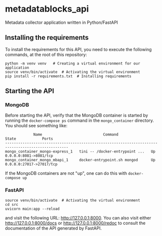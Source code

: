 # metadatablocks_api

Metadata collector application written in Python/FastAPI

## Installing the requirements

To install the requirements for this API, you need to execute the following 
commands, at the root of this repository: 

```shell
python -m venv venv   # Creating a virtual environment for our application
source venv/bin/activate  # Activating the virtual environment
pip install -r requirements.txt  # Installing requirements
```

## Starting the API

### MongoDB

Before starting the API, verify that the MongoDB container is started by running the `docker-compose ps` command in the `mongo_container` 
directory. You should see something like:

```text
             Name                            Command               State            Ports          
---------------------------------------------------------------------------------------------------
mongo_container_mongo-express_1   tini -- /docker-entrypoint ...   Up      0.0.0.0:8081->8081/tcp  
mongo_container_mongo_mbapi_1     docker-entrypoint.sh mongod      Up      0.0.0.0:27017->27017/tcp
```

If the MongoDB containers are not "up", one can do this with `docker-compose up`

### FastAPI

```shell
source venv/bin/activate  # Activating the virtual environment
cd src
uvicorn main:app --reload
```

and visit the following URL: <http://127.0.0.1:8000>. 
You can also visit either <http://127.0.0.1:8000/docs> or <http://127.0.0.1:8000/redoc> to consult the documentation of the API generated by FastAPI. 
